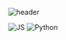 ![header](https://capsule-render.vercel.app/api?type=waving&color=auto&height=200&section=header&text=A%20GIT&fontSize=90)



![JS](https://img.shields.io/badge/JavaScript-F7DF1E?style=flat-square&logo=JavaScript&logoColor=black)
![Python](https://img.shields.io/badge/Python-3776AB?style=flat-square&logo=python&logoColor=white)
